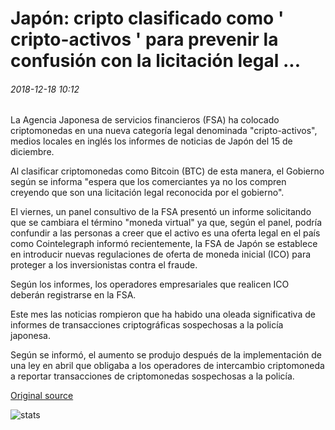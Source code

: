 # Japón: cripto clasificado como ' cripto-activos ' para prevenir la confusión con la licitación legal ...

###### 2018-12-18 10:12

La Agencia Japonesa de servicios financieros (FSA) ha colocado criptomonedas en una nueva categoría legal denominada "cripto-activos", medios locales en inglés los informes de noticias de Japón del 15 de diciembre.

Al clasificar criptomonedas como Bitcoin (BTC) de esta manera, el Gobierno según se informa "espera que los comerciantes ya no los compren creyendo que son una licitación legal reconocida por el gobierno".

El viernes, un panel consultivo de la FSA presentó un informe solicitando que se cambiara el término "moneda virtual" ya que, según el panel, podría confundir a las personas a creer que el activo es una oferta legal en el país como Cointelegraph informó recientemente, la FSA de Japón se establece en introducir nuevas regulaciones de oferta de moneda inicial (ICO) para proteger a los inversionistas contra el fraude.

Según los informes, los operadores empresariales que realicen ICO deberán registrarse en la FSA.

Este mes las noticias rompieron que ha habido una oleada significativa de informes de transacciones criptográficas sospechosas a la policía japonesa.

Según se informó, el aumento se produjo después de la implementación de una ley en abril que obligaba a los operadores de intercambio criptomoneda a reportar transacciones de criptomonedas sospechosas a la policía.

[Original source](https://cointelegraph.com/news/japan-crypto-classified-as-crypto-assets-to-prevent-confusion-with-legal-tender)

![stats](https://c.statcounter.com/11760860/0/a89fa40b/1/ "stats")